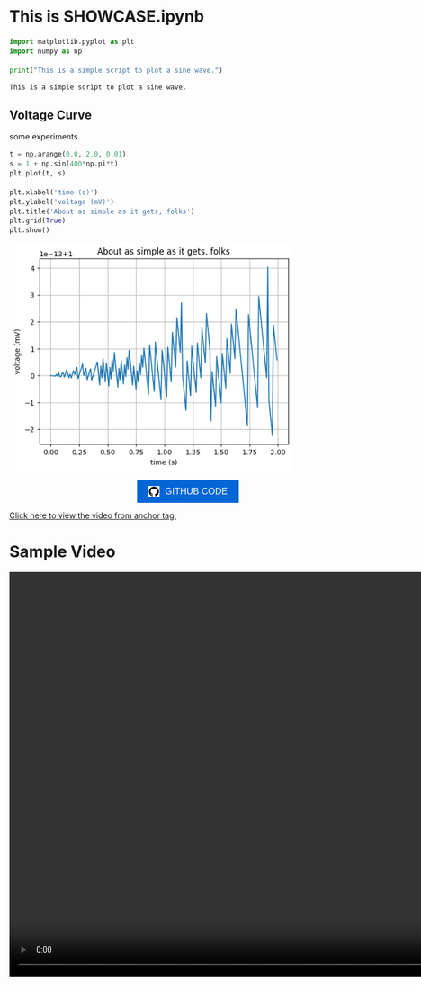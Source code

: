 # This is SHOWCASE.ipynb

```python
import matplotlib.pyplot as plt
import numpy as np

print("This is a simple script to plot a sine wave.")
```

    This is a simple script to plot a sine wave.


## Voltage Curve

some experiments.

```python
t = np.arange(0.0, 2.0, 0.01)
s = 1 + np.sin(400*np.pi*t)
plt.plot(t, s)

plt.xlabel('time (s)')
plt.ylabel('voltage (mV)')
plt.title('About as simple as it gets, folks')
plt.grid(True)
plt.show()

```


    
![png](NOTEBOOK_files/NOTEBOOK_3_0.png)
    


<div style="text-align: center; margin-left: 45%;">
    <a href="https://google.com" target="_blank" style="text-decoration: none;">
        <button style="background-color: #0366d6; color: white; border: none; padding: 10px 20px; font-size: 16px; display: flex; align-items: center; cursor: pointer;">
            <img src="contents/github-logo.svg" alt="GitHub Logo" style="width: 20px; height: 20px; margin-right: 10px;">
            GITHUB CODE
        </button>
    </a>
</div>

<a href="contents/sample.mp4" target="_blank">Click here to view the video from anchor tag.</a>
# Sample Video
<video width="1280" height="720" controls>
    <source src="contents/sample.mp4" type="video/mp4">
    Your browser does not support the video tag.
</video>

